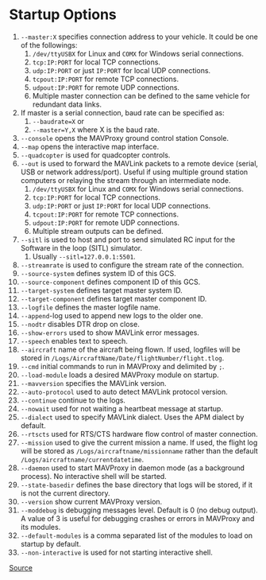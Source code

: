 # Startup Options
1. `--master:X` specifies connection address to your vehicle. It could be one of the followings:
   1. `/dev/ttyUSBX` for Linux and `COMX` for Windows serial connections.
   2. `tcp:IP:PORT` for local TCP connections.
   3. `udp:IP:PORT` or just `IP:PORT` for local UDP connections.
   4. `tcpout:IP:PORT` for remote TCP connections.
   5. `udpout:IP:PORT` for remote UDP connections.
   6. Multiple master connection can be defined to the same vehicle for redundant data links.
2. If master is a serial connection, baud rate can be specified as:
   1. `--baudrate=X` or 
   2. `--master=Y,X` where X is the baud rate.
3. `--console` opens the MAVProxy ground control station Console.
4. `--map` opens the interactive map interface.
5. `--quadcopter` is used for quadcopter controls.
6. `--out` is used to forward the MAVLink packets to a remote device (serial, USB or network address/port). Useful if using multiple ground station computers or relaying the stream through an intermediate node.
   1. `/dev/ttyUSBX` for Linux and `COMX` for Windows serial connections.
   2. `tcp:IP:PORT` for local TCP connections.
   3. `udp:IP:PORT` or just `IP:PORT` for local UDP connections.
   4. `tcpout:IP:PORT` for remote TCP connections.
   5. `udpout:IP:PORT` for remote UDP connections.
   6. Multiple stream outputs can be defined.
7. `--sitl` is used to host and port to send simulated RC input for the Software in the loop (SITL) simulator. 
   1. Usually `--sitl=127.0.0.1:5501`.
8. `--streamrate` is used to configure the stream rate of the connection.
9. `--source-system` defines system ID of this GCS.
10. `--source-component` defines component ID of this GCS.
11. `--target-system` defines target master system ID.
12. `--target-component` defines target master component ID.
13. `--logfile` defines the master logfile name.
14. `--append`-log used to append new logs to the older one.
15. `--nodtr` disables DTR drop on close.
16. `--show-errors` used to show MAVLink error messages.
17. `--speech` enables text to speech.
18. `--aircraft` name of the aircraft being flown. If used, logfiles will be stored in `/Logs/AircraftName/Date/flightNumber/flight.tlog`. 
19. `--cmd` initial commands to run in MAVProxy and delimited by `;`.
20. `--load-module` loads a desired MAVProxy module on startup.
21. `--mavversion` specifies the MAVLink version.
22. `--auto-protocol` used to auto detect MAVLink protocol version.
23. `--continue` continue to the logs.
24. `--nowait` used for not waiting a heartbeat message at startup.
25. `--dialect` used to specify MAVLink dialect. Uses the APM dialect by default.
26. `--rtscts` used for RTS/CTS hardware flow control of master connection.
27. `--mission` used to give the current mission a name. If used, the flight log will be stored as `/Logs/aircraftname/missionname` rather than the default `/Logs/aircraftname/currentdatetime`.
28. `--daemon` used to start MAVProxy in daemon mode (as a background process). No interactive shell will be started.
29. `--state-basedir` defines the base directory that logs will be stored, if it is not the current directory.
30. `--version` show current MAVProxy version.
31. `--moddebug` is debugging messages level. Default is 0 (no debug output). A value of 3 is useful for debugging crashes or errors in MAVProxy and its modules.
32. `--default-modules` is a comma separated list of the modules to load on startup by default.
33. `--non-interactive` is used for not starting interactive shell.

[Source](https://ardupilot.org/mavproxy/docs/getting_started/starting.html)